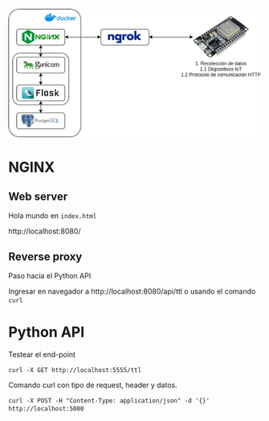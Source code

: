 
![Smart Cities stack](smart_cities_software.drawio.png)

# NGINX
## Web server

Hola mundo en `index.html`

http://localhost:8080/

## Reverse proxy

Paso hacia el Python API

Ingresar en navegador a http://localhost:8080/api/ttl o usando el comando `curl`

# Python API

Testear el end-point
```
curl -X GET http://localhost:5555/ttl
```

Comando curl con tipo de request, header y datos.

```
curl -X POST -H "Content-Type: application/json" -d '{}' http://localhost:5000
```